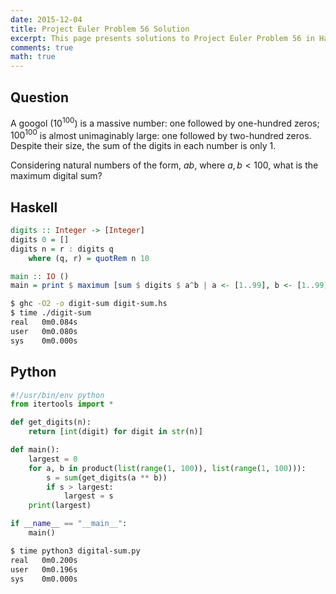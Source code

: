 ```yaml
---
date: 2015-12-04
title: Project Euler Problem 56 Solution
excerpt: This page presents solutions to Project Euler Problem 56 in Haskell and Python.
comments: true
math: true
---
```



## Question

A googol ($10^{100}$) is a massive number: one followed by one-hundred
zeros; $100^{100}$ is almost unimaginably large: one followed by
two-hundred zeros. Despite their size, the sum of the digits in each
number is only 1.

Considering natural numbers of the form, $ab$, where $a, b < 100$, what
is the maximum digital sum?






## Haskell

```haskell
digits :: Integer -> [Integer]
digits 0 = []
digits n = r : digits q
    where (q, r) = quotRem n 10

main :: IO ()
main = print $ maximum [sum $ digits $ a^b | a <- [1..99], b <- [1..99]]
```


```bash
$ ghc -O2 -o digit-sum digit-sum.hs
$ time ./digit-sum
real   0m0.084s
user   0m0.080s
sys    0m0.000s
```



## Python

```python
#!/usr/bin/env python
from itertools import *

def get_digits(n):
    return [int(digit) for digit in str(n)]

def main():
    largest = 0
    for a, b in product(list(range(1, 100)), list(range(1, 100))):
        s = sum(get_digits(a ** b))
        if s > largest:
            largest = s
    print(largest)

if __name__ == "__main__":
    main()
```


```bash
$ time python3 digital-sum.py
real   0m0.200s
user   0m0.196s
sys    0m0.000s
```


